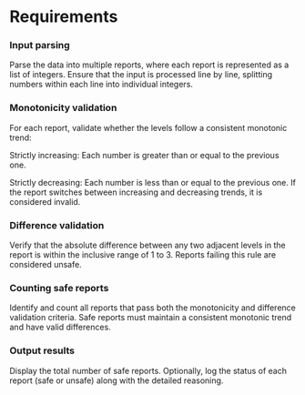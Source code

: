 # Requirements

### Input parsing

Parse the data into multiple reports, where each report is represented as a list of integers. Ensure that the input is processed line by line, splitting numbers within each line into individual integers.

### Monotonicity validation

For each report, validate whether the levels follow a consistent monotonic trend:

Strictly increasing: Each number is greater than or equal to the previous one.

Strictly decreasing: Each number is less than or equal to the previous one. If the report switches between increasing and decreasing trends, it is considered invalid.

### Difference validation

Verify that the absolute difference between any two adjacent levels in the report is within the inclusive range of 1 to 3. Reports failing this rule are considered unsafe.

### Counting safe reports
Identify and count all reports that pass both the monotonicity and difference validation criteria. Safe reports must maintain a consistent monotonic trend and have valid differences.

### Output results

Display the total number of safe reports. Optionally, log the status of each report (safe or unsafe) along with the detailed reasoning.
